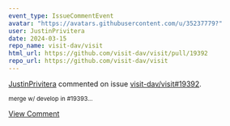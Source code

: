 ```yaml
---
event_type: IssueCommentEvent
avatar: "https://avatars.githubusercontent.com/u/35237779?"
user: JustinPrivitera
date: 2024-03-15
repo_name: visit-dav/visit
html_url: https://github.com/visit-dav/visit/pull/19392
repo_url: https://github.com/visit-dav/visit
---
```


<a href='https://github.com/JustinPrivitera' target='_blank'>JustinPrivitera</a> commented on issue <a href='https://github.com/visit-dav/visit/pull/19392' target='_blank'>visit-dav/visit#19392</a>.

<small>merge w/ develop in #19393...</small>

<a href='https://github.com/visit-dav/visit/pull/19392' target='_blank'>View Comment</a>